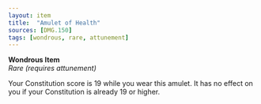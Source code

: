 ```yaml
---
layout: item
title:  "Amulet of Health"
sources: [DMG.150]
tags: [wondrous, rare, attunement]
---
```


**Wondrous Item**  
*Rare (requires attunement)*

Your Constitution score is 19 while you wear this amulet. It has no effect on you if your Constitution is already 19 or higher.